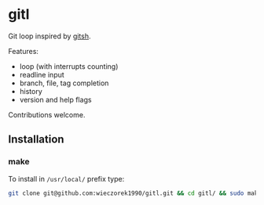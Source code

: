 
gitl
====

Git loop inspired by [gitsh](https://github.com/thoughtbot/gitsh).

Features:

* loop (with interrupts counting)
* readline input
* branch, file, tag completion
* history
* version and help flags

Contributions welcome.

## Installation

### make

To install in `/usr/local/` prefix type:

```bash
git clone git@github.com:wieczorek1990/gitl.git && cd gitl/ && sudo make install
```

